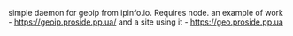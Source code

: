 simple daemon for geoip from ipinfo.io. Requires node. an example of work - https://geoip.proside.pp.ua/ and a site using it - https://geo.proside.pp.ua
